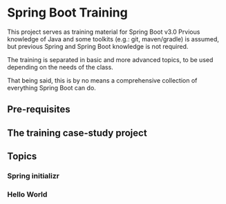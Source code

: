 # Spring Boot Training
This project serves as training material for Spring Boot v3.0
Prvious knowledge of Java and some toolkits (e.g.: git, maven/gradle) is assumed, but previous Spring and Spring Boot knowledge is not required.

The training is separated in basic and more advanced topics, to be used depending on the needs of the class.

That being said, this is by no means a comprehensive collection of everything Spring Boot can do.

## Pre-requisites

## The training case-study project

## Topics

### Spring initializr

### Hello World
